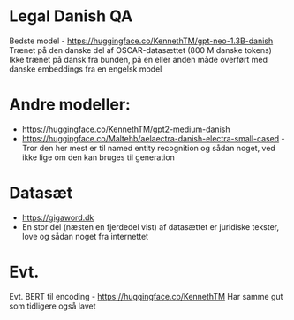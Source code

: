# Legal Danish QA

Bedste model - https://huggingface.co/KennethTM/gpt-neo-1.3B-danish
Trænet på den danske del af OSCAR-datasættet (800 M danske tokens)
Ikke trænet på dansk fra bunden, på en eller anden måde overført med danske embeddings fra en engelsk model

# Andre modeller:

- https://huggingface.co/KennethTM/gpt2-medium-danish
- https://huggingface.co/Maltehb/aelaectra-danish-electra-small-cased
-Tror den her mest er til named entity recognition og sådan noget, ved ikke lige om den kan bruges til generation


# Datasæt

- https://gigaword.dk
- En stor del (næsten en fjerdedel vist) af datasættet er juridiske tekster, love og sådan noget fra internettet

# Evt.

Evt. BERT til encoding - https://huggingface.co/KennethTM
Har samme gut som tidligere også lavet

